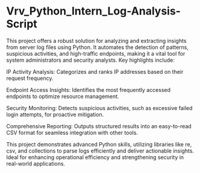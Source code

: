# Vrv_Python_Intern_Log-Analysis-Script
This project offers a robust solution for analyzing and extracting insights from server log files using Python. It automates the detection of patterns, suspicious activities, and high-traffic endpoints, making it a vital tool for system administrators and security analysts. Key highlights include:

IP Activity Analysis: Categorizes and ranks IP addresses based on their request frequency.

Endpoint Access Insights: Identifies the most frequently accessed endpoints to optimize resource management.

Security Monitoring: Detects suspicious activities, such as excessive failed login attempts, for proactive mitigation.

Comprehensive Reporting: Outputs structured results into an easy-to-read CSV format for seamless integration with other tools.

This project demonstrates advanced Python skills, utilizing libraries like re, csv, and collections to parse logs efficiently and deliver actionable insights. Ideal for enhancing operational efficiency and strengthening security in real-world applications.

